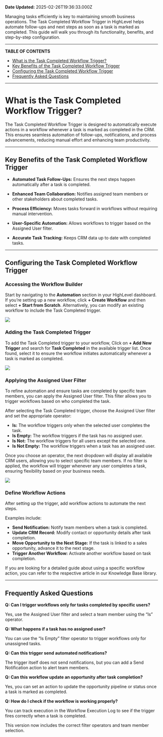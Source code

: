 **Date Updated:** 2025-02-26T19:36:33.000Z

Managing tasks efficiently is key to maintaining smooth business operations. The Task Completed Workflow Trigger in HighLevel helps automate follow-ups and next steps as soon as a task is marked as completed. This guide will walk you through its functionality, benefits, and step-by-step configuration.

---

**TABLE OF CONTENTS**

* [What is the Task Completed Workflow Trigger?](#What-is-the-Task-Completed-Workflow-Trigger?)
* [Key Benefits of the Task Completed Workflow Trigger](#Key-Benefits-of-the-Task-Completed-Workflow-Trigger)
* [Configuring the Task Completed Workflow Trigger](#Configuring-the-Task-Completed-Workflow-Trigger)
* [Frequently Asked Questions](#Frequently-Asked-Questions)

---

# **What is the Task Completed Workflow Trigger?**

  
The Task Completed Workflow Trigger is designed to automatically execute actions in a workflow whenever a task is marked as completed in the CRM. This ensures seamless automation of follow-ups, notifications, and process advancements, reducing manual effort and enhancing team productivity.

---

## **Key Benefits of the Task Completed Workflow Trigger**

  
* **Automated Task Follow-Ups:** Ensures the next steps happen automatically after a task is completed.

  
* **Enhanced Team Collaboration:** Notifies assigned team members or other stakeholders about completed tasks.

  
* **Process Efficiency:** Moves tasks forward in workflows without requiring manual intervention.

  
* **User-Specific Automation:** Allows workflows to trigger based on the Assigned User filter.

  
* **Accurate Task Tracking:** Keeps CRM data up to date with completed tasks.

---

## **Configuring the Task Completed Workflow Trigger**

  
### **Accessing the Workflow Builder**

  
Start by navigating to the **Automation** section in your HighLevel dashboard. If you’re setting up a new workflow, click **\+ Create Workflow** and then select **\+ Start from Scratch**. Alternatively, you can modify an existing workflow to include the Task Completed trigger.

  
![](https://s3.amazonaws.com/cdn.freshdesk.com/data/helpdesk/attachments/production/155042034342/original/g5qw4injNkpmSYRFxrfnNtwlm9iHugRvMg.png?1740148687)  

  
### **Adding the Task Completed Trigger**

  
To add the Task Completed trigger to your workflow, Click on **\+ Add New Trigger** and search for **Task Completed** in the available trigger list. Once found, select it to ensure the workflow initiates automatically whenever a task is marked as completed.

  
![](https://s3.amazonaws.com/cdn.freshdesk.com/data/helpdesk/attachments/production/155042034384/original/2vOEXiiM3_red78xpkaDpM34_hOSqB1HYA.png?1740148710)  

  
### **Applying the Assigned User Filter**

  
To refine automation and ensure tasks are completed by specific team members, you can apply the Assigned User filter. This filter allows you to trigger workflows based on who completed the task.

  
After selecting the Task Completed trigger, choose the Assigned User filter and set the appropriate operator:

* **Is:** The workflow triggers only when the selected user completes the task.
* **Is Empty:** The workflow triggers if the task has no assigned user.
* **Is Not:** The workflow triggers for all users except the selected one.
* **Is Not Empty:** The workflow triggers when a task has an assigned user.

  
Once you choose an operator, the next dropdown will display all available CRM users, allowing you to select specific team members. If no filter is applied, the workflow will trigger whenever any user completes a task, ensuring flexibility based on your business needs.

  
![](https://s3.amazonaws.com/cdn.freshdesk.com/data/helpdesk/attachments/production/155042034421/original/RgmJIhW_ih4ZdJ9coSzQA4KPjKhiTu2o3Q.png?1740148745)  

  
### **Define Workflow Actions**

  
After setting up the trigger, add workflow actions to automate the next steps. 

  
Examples include:

* **Send Notification:** Notify team members when a task is completed.
* **Update CRM Record:** Modify contact or opportunity details after task completion.
* **Move Opportunity to the Next Stage:** If the task is linked to a sales opportunity, advance it to the next stage.
* **Trigger Another Workflow:** Activate another workflow based on task completion.

If you are looking for a detailed guide about using a specific workflow action, you can refer to the respective article in our Knowledge Base library.

---

## **Frequently Asked Questions**

  
**Q: Can I trigger workflows only for tasks completed by specific users?**

Yes, use the Assigned User filter and select a team member using the “Is” operator.
  
  
**Q: What happens if a task has no assigned user?**

You can use the “Is Empty” filter operator to trigger workflows only for unassigned tasks.
  
  
**Q: Can this trigger send automated notifications?**

The trigger itself does not send notifications, but you can add a Send Notification action to alert team members.
  
  
**Q: Can this workflow update an opportunity after task completion?**

Yes, you can set an action to update the opportunity pipeline or status once a task is marked as completed.
  
  
**Q: How do I check if the workflow is working properly?**

You can track execution in the Workflow Execution Log to see if the trigger fires correctly when a task is completed.

This version now includes the correct filter operators and team member selection.
